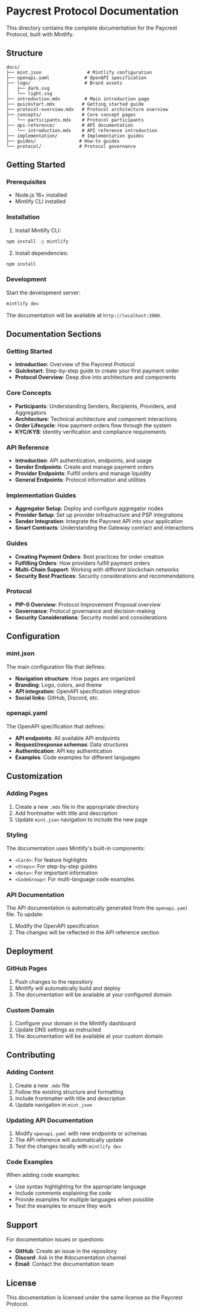 # Paycrest Protocol Documentation

This directory contains the complete documentation for the Paycrest Protocol, built with Mintlify.

## Structure

```
docs/
├── mint.json                 # Mintlify configuration
├── openapi.yaml             # OpenAPI specification
├── logo/                    # Brand assets
│   ├── dark.svg
│   └── light.svg
├── introduction.mdx         # Main introduction page
├── quickstart.mdx          # Getting started guide
├── protocol-overview.mdx   # Protocol architecture overview
├── concepts/               # Core concept pages
│   └── participants.mdx    # Protocol participants
├── api-reference/          # API documentation
│   └── introduction.mdx    # API reference introduction
├── implementation/         # Implementation guides
├── guides/                # How-to guides
└── protocol/              # Protocol governance
```

## Getting Started

### Prerequisites

- Node.js 16+ installed
- Mintlify CLI installed

### Installation

1. Install Mintlify CLI:
```bash
npm install -g mintlify
```

2. Install dependencies:
```bash
npm install
```

### Development

Start the development server:

```bash
mintlify dev
```

The documentation will be available at `http://localhost:3000`.

## Documentation Sections

### Getting Started
- **Introduction**: Overview of the Paycrest Protocol
- **Quickstart**: Step-by-step guide to create your first payment order
- **Protocol Overview**: Deep dive into architecture and components

### Core Concepts
- **Participants**: Understanding Senders, Recipients, Providers, and Aggregators
- **Architecture**: Technical architecture and component interactions
- **Order Lifecycle**: How payment orders flow through the system
- **KYC/KYB**: Identity verification and compliance requirements

### API Reference
- **Introduction**: API authentication, endpoints, and usage
- **Sender Endpoints**: Create and manage payment orders
- **Provider Endpoints**: Fulfill orders and manage liquidity
- **General Endpoints**: Protocol information and utilities

### Implementation Guides
- **Aggregator Setup**: Deploy and configure aggregator nodes
- **Provider Setup**: Set up provider infrastructure and PSP integrations
- **Sender Integration**: Integrate the Paycrest API into your application
- **Smart Contracts**: Understanding the Gateway contract and interactions

### Guides
- **Creating Payment Orders**: Best practices for order creation
- **Fulfilling Orders**: How providers fulfill payment orders
- **Multi-Chain Support**: Working with different blockchain networks
- **Security Best Practices**: Security considerations and recommendations

### Protocol
- **PIP-0 Overview**: Protocol Improvement Proposal overview
- **Governance**: Protocol governance and decision-making
- **Security Considerations**: Security model and considerations

## Configuration

### mint.json

The main configuration file that defines:

- **Navigation structure**: How pages are organized
- **Branding**: Logo, colors, and theme
- **API integration**: OpenAPI specification integration
- **Social links**: GitHub, Discord, etc.

### openapi.yaml

The OpenAPI specification that defines:

- **API endpoints**: All available API endpoints
- **Request/response schemas**: Data structures
- **Authentication**: API key authentication
- **Examples**: Code examples for different languages

## Customization

### Adding Pages

1. Create a new `.mdx` file in the appropriate directory
2. Add frontmatter with title and description
3. Update `mint.json` navigation to include the new page

### Styling

The documentation uses Mintlify's built-in components:

- `<Card>`: For feature highlights
- `<Steps>`: For step-by-step guides
- `<Note>`: For important information
- `<CodeGroup>`: For multi-language code examples

### API Documentation

The API documentation is automatically generated from the `openapi.yaml` file. To update:

1. Modify the OpenAPI specification
2. The changes will be reflected in the API reference section

## Deployment

### GitHub Pages

1. Push changes to the repository
2. Mintlify will automatically build and deploy
3. The documentation will be available at your configured domain

### Custom Domain

1. Configure your domain in the Mintlify dashboard
2. Update DNS settings as instructed
3. The documentation will be available at your custom domain

## Contributing

### Adding Content

1. Create a new `.mdx` file
2. Follow the existing structure and formatting
3. Include frontmatter with title and description
4. Update navigation in `mint.json`

### Updating API Documentation

1. Modify `openapi.yaml` with new endpoints or schemas
2. The API reference will automatically update
3. Test the changes locally with `mintlify dev`

### Code Examples

When adding code examples:

- Use syntax highlighting for the appropriate language
- Include comments explaining the code
- Provide examples for multiple languages when possible
- Test the examples to ensure they work

## Support

For documentation issues or questions:

- **GitHub**: Create an issue in the repository
- **Discord**: Ask in the #documentation channel
- **Email**: Contact the documentation team

## License

This documentation is licensed under the same license as the Paycrest Protocol. 